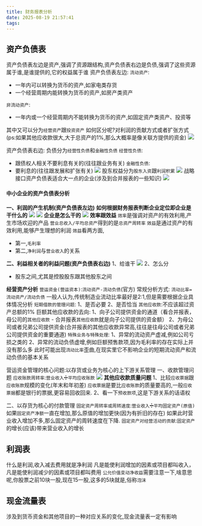 ```yaml
---
title: 财务报表分析
date: 2025-08-19 21:57:41
tags:
---
```

## 资产负债表
资产负债表左边是资产,强调了资源跟结构,资产负债表右边是负债,强调了这些资源属于谁,是谁提供的,它的权益属于谁
资产负债表左边:
`流动资产`:
* 一年内可以转换为货币的资产,如家电类存货
* 一个经营周期内能转换为货币的资产,如房产类资产

`非流动资产`:
* 一年内或一个经营周期内不能转换为货币的资产,如固定资产类资产、投资等

其中又可以分为`经营资产`跟`投资资产`
如何区分呢?对利润的贡献方式或者扩张方式(ps:如果其他应收款很大,大于总资产的1%,那么大概率是像关联方提供的资金)
![](./财务报表分析/1.png)

资产负债表右边:
负债分为`经营性负债`和`金融性负债`
`经营性负债`:
* 跟债权人相关不要利息有关的(往往跟业务有关)
`金融性负债`:
* 要利息的(往往跟发展和扩张有关)
![](./财务报表分析/2.png)
股东权益分为`股东入资`跟`利润积累`
![](./财务报表分析/3.png)
战略接口资产负债表适合大一点的企业(涉及到合并报表的一些知识)
![](./财务报表分析/4.png)

#### 中小企业的资产负债表分析
**一、利润的产生机制(资产负债表左边)**
**如何根据财务报表判断企业定位即企业是干什么的**
![](./财务报表分析/5.png)
![](./财务报表分析/6.png)
**企业是怎么干的**
![](./财务报表分析/7.png)
**效率跟效益**
`效率`是强调对资产的有效利用,产生市场欢迎的产品
`营业总收入/平均总资产`得到的是`总资产周转率`
`效益`是通过资产的有效利用,能够产生理想的利润
`效益`看两方面,
* 第一,`毛利率`
* 第二,`净利润`与`营业收入`的关系

**二、利益相关者的利益问题(资产负债表右边)**
1、给谁干
![](./财务报表分析/8.png)
2、怎么分
* 股东之间,尤其是控股股东跟其他股东之间

**经营资产分析**
`营运资金(营运资本)`:`流动资产-流动负债`(官方)
常规分析方式:
`流动比率=流动资产/流动负债`
一般人认为,传统制造业流动比率最好是2:1,但是需要根据企业具体情况分析
`短期借款的管理问题`:
1、是否必要
2、是否恰当
`其他应收款`:不应该超过资产总额的1%
巨额其他应收款的去向:
1、向子公司提供资金的通道（看合并报表，母公司的`其他应收款` - 合并报表`其他应收款`就是向子公司提供的资金额）
2、为母公司或者兄弟公司提供资金(合并报表的其他应收款异常高,往往是往母公司或者兄弟公司提供资金的重要通道)
`特殊业务与特殊处理`:
1、异常的流动资产虚减,例如公司亏损之类的
2、异常的流动负债虚增,例如巨额预售款项,因为毛利率的存在实际上并没有那么多
此时可能出现`流动比率`歪曲,在现实里它不影响企业的短期流动资产和流动负债的基本关系

营运资金管理的核心问题:以存货或业务为核心的上下游关系管理
一、收款管理问题
`应收账款周转率`:`营业收入`➗`平均应收账款`
![](./财务报表分析/9.png)
**其他应收款质量问题**
1、比较`应收票据`跟`应收账款`规模的变化(年末和年初差)
    `应收票据`是要比`应收账款`的质量要高的,一般`应收票据`都是银行的票据,更容易回收回来.
2、看一下`预收款项`,这是下游关系的话语权

二、以存货为核心的付款管理
`固定资产周转率或周转速度`:`营业收入`➗`平均固定资产(原值)`
如果`固定资产净额`一直在增加,那么原值的增加更快(因为有折旧的存在)
如果此时营业收入增加不多,那么固定资产的周转速度在下降.
`固定资产对经营活动的贡献`:`固定资产`的增长(应该)带来营业收入的增长

## 利润表
什么是利润,收入减去费用就是净利润
凡是能使利润增加的因素或项目都叫收入，凡是能使利润减少的因素或项目都叫费用
`公允价值变动净收益`需要注意一下,啥意思呢,你股票之前10块一股,现在15一股,这多的5块就是,俗称`泡沫`

## 现金流量表
涉及到货币资金和其他项目的一种对应关系的变化,现金流量表一定有影响

